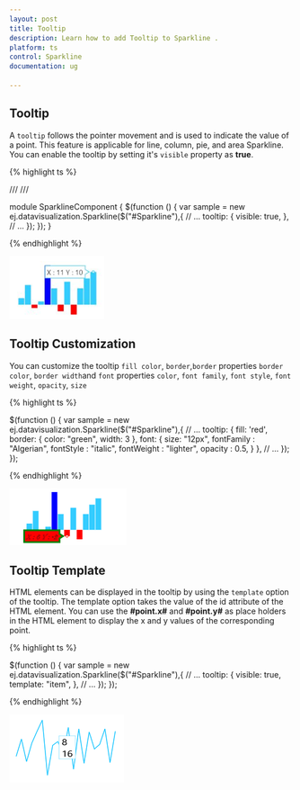 ```yaml
---
layout: post
title: Tooltip
description: Learn how to add Tooltip to Sparkline .
platform: ts
control: Sparkline
documentation: ug

---
```


## Tooltip  

A `tooltip` follows the pointer movement and is used to indicate the value of a point. This feature is applicable for line, column, pie, and area Sparkline. You can enable the tooltip by setting it's `visible` property as **true**.

{% highlight ts %}

/// <reference path="tsfiles/jquery.d.ts" />
/// <reference path="tsfiles/ej.web.all.d.ts" />

module SparklineComponent {
    $(function () {
        var sample = new ej.datavisualization.Sparkline($("#Sparkline"),{
         // ...
            tooltip: {
                visible: true,
            },
            // ...
       });
    });
}

{% endhighlight %}

![](Tooltip_images/Tooltip_img1.png)

## Tooltip Customization

You can customize the tooltip `fill color`, `border`,`border` properties `border color`, `border width`and `font` properties `color`, `font family`, `font style`, `font weight`, `opacity`, `size`

{% highlight ts %}

$(function () {
        var sample = new ej.datavisualization.Sparkline($("#Sparkline"),{
            // ...
            tooltip: {
                fill: 'red',
                border: {
                    color: "green",
                    width: 3
                },
                font: {
                    size: "12px",
                    fontFamily : "Algerian",
                    fontStyle : "italic",
                    fontWeight : "lighter",
                    opacity : 0.5,
                }
            },
            // ...
       });
});

{% endhighlight %}

![](Tooltip_images/Tooltip_img3.png)

## Tooltip Template   

HTML elements can be displayed in the tooltip by using the `template` option of the tooltip. The template option takes the value of the id attribute of the HTML element. You can use the **#point.x#** and **#point.y#** as place holders in the HTML element to display the x and y values of the corresponding point.

{% highlight ts %}

<div id="item" style="display: none;">
    <div>
        <div>#point.x#</div>
        <div>#point.y#</div>
    </div>
</div>

$(function () {
        var sample = new ej.datavisualization.Sparkline($("#Sparkline"),{
            // ...
            tooltip: {
                visible: true,
                template: "item",
            },
            // ...
      });
});

{% endhighlight %}

![](Tooltip_images/Tooltip_img2.png)

